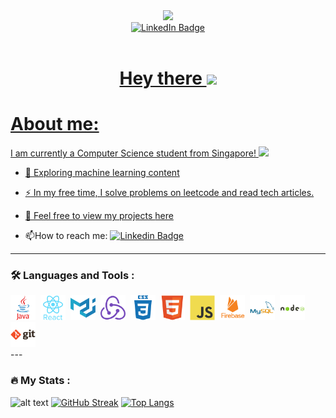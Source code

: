 <div id="header" align="center">
    <img src="https://media.giphy.com/media/v6aOjy0Qo1fIA/giphy.gif" width="100"/>
    <div id="badges">
      <a href="https://www.linkedin.com/in/douglas-chow-9b294b235 /">
        <img src="https://img.shields.io/badge/LinkedIn-blue?style=for-the-badge&logo=linkedin&logoColor=white" alt="LinkedIn Badge"/>
<!--       </a>
      <a href="your-youtube-URL">
        <img src="https://img.shields.io/badge/YouTube-red?style=for-the-badge&logo=youtube&logoColor=white" alt="Youtube Badge"/>
      </a>
      <a href="your-twitter-URL">
        <img src="https://img.shields.io/badge/Twitter-blue?style=for-the-badge&logo=twitter&logoColor=white" alt="Twitter Badge"/>
      </a> -->
    </div>
    <img src="https://komarev.com/ghpvc/?username=douglch&style=flat-square&color=blue" alt="" />
        <h1>
      Hey there
      <img src="https://media.giphy.com/media/hvRJCLFzcasrR4ia7z/giphy.gif" width="30px"/>
        </h1>
    </div>
</div>
  
    
# About me:
I am currently a Computer Science student from Singapore! <img src="https://media.giphy.com/media/vzO0Vc8b2VBLi/giphy.gif" width="50">

- :seedling: Exploring machine learning content 

- :zap: In my free time, I solve problems on leetcode and read tech articles.

- 🙂 Feel free to view my projects [here](https://github.com/Douglch?tab=repositories)

- :mailbox:How to reach me: [![Linkedin Badge](https://img.shields.io/badge/-Linkedin-blue?style=flat&logo=Linkedin&logoColor=white)](https://www.linkedin.com/in/douglas-chow-9b294b235)

---

### :hammer_and_wrench: Languages and Tools :

<div>
  <img src="https://github.com/devicons/devicon/blob/master/icons/java/java-original-wordmark.svg" title="Java" alt="Java" width="40" height="40"/>&nbsp;
  <img src="https://github.com/devicons/devicon/blob/master/icons/react/react-original-wordmark.svg" title="React" alt="React" width="40" height="40"/>&nbsp;
  <img src="https://github.com/devicons/devicon/blob/master/icons/materialui/materialui-original.svg" title="Material UI" alt="Material UI" width="40" height="40"/>&nbsp;
  <img src="https://github.com/devicons/devicon/blob/master/icons/redux/redux-original.svg" title="Redux" alt="Redux " width="40" height="40"/>&nbsp;
  <img src="https://github.com/devicons/devicon/blob/master/icons/css3/css3-plain-wordmark.svg"  title="CSS3" alt="CSS" width="40" height="40"/>&nbsp;
  <img src="https://github.com/devicons/devicon/blob/master/icons/html5/html5-original.svg" title="HTML5" alt="HTML" width="40" height="40"/>&nbsp;
  <img src="https://github.com/devicons/devicon/blob/master/icons/javascript/javascript-original.svg" title="JavaScript" alt="JavaScript" width="40" height="40"/>&nbsp;
  <img src="https://github.com/devicons/devicon/blob/master/icons/firebase/firebase-plain-wordmark.svg" title="Firebase" alt="Firebase" width="40" height="40"/>&nbsp;
  <img src="https://github.com/devicons/devicon/blob/master/icons/mysql/mysql-original-wordmark.svg" title="MySQL"  alt="MySQL" width="40" height="40"/>&nbsp;
  <img src="https://github.com/devicons/devicon/blob/master/icons/nodejs/nodejs-original-wordmark.svg" title="NodeJS" alt="NodeJS" width="40" height="40"/>&nbsp;
  <img src="https://github.com/devicons/devicon/blob/master/icons/git/git-original-wordmark.svg" title="Git" **alt="Git" width="40" height="40"/>
</div>
---
    
### :fire: My Stats :
![alt text](https://github-readme-stats.vercel.app/api?username=douglch&show_icons=true&theme=radical)
[![GitHub Streak](http://github-readme-streak-stats.herokuapp.com?user=douglch&theme=dark&background=000000)](https://git.io/streak-stats)
[![Top Langs](https://github-readme-stats.vercel.app/api/top-langs/?username=douglch&layout=compact&theme=vision-friendly-dark)](https://github.com/douglch/github-readme-stats)

<!--
**Douglch/Douglch** is a ✨ _special_ ✨ repository because its `README.md` (this file) appears on your GitHub profile.

Here are some ideas to get you started:

- 🔭 I’m currently working on ...
- 🌱 I’m currently learning ...
- 👯 I’m looking to collaborate on ...
- 🤔 I’m looking for help with ...
- 💬 Ask me about ...
- 📫 How to reach me: ...
- 😄 Pronouns: ...
- ⚡ Fun fact: ...
-->
